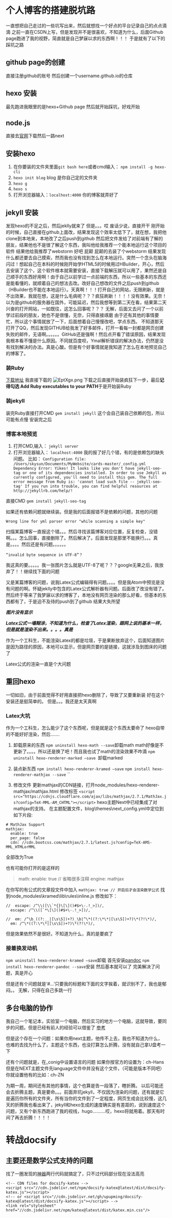 
# 个人博客的搭建脱坑路
一直想把自己走过的一些坑写出来，然后就想找一个好点的平台记录自己的点点滴滴
之前一直在CSDN上写，但是发现并不是很喜欢，不知道为什么，后面Github page跑进了我的视野，简直就是自己梦寐以求的东西啊！！！
于是就有了以下的踩坑之路

## github page的创建

直接注册github的账号
然后创建一个username.github.io的仓库

## hexo 安装

最先跑进我眼里的是hexo+Github page
然后就开始踩坑，好戏开始

## node.js

直接去[官网](https://www.jianshu.com/go-wild?ac=2&url=https%3A%2F%2Fnodejs.org%2Fen%2F)下载然后一路next

## 安装hexo

1. 在你要装的文件夹里面`git bash here`或者cmd输入：
`npm install -g hexo-cli`
2. `hexo init blog` blog 是你自己定的文件夹
3. `hexo g`
4. `hexo s`
5. 打开浏览器输入：`localhost:4000`
你的博客就弄好了

## jekyll 安装

发现hexo的不足之后，然后jeklly就来了
但是。。。哎
废话少说，直接开干
刚开始的时候，自己直接在github上面改，结果发现这个效率太低下了，就在想，我把他clone到本地来，本地改了之后push到github
然后把文件发给了对前端有了解的朋友，结果他也不是很了解这个东西，我叫他给我推荐一个能本地运行这个项目的软件
结果他给我推荐了webstorm
好吧 屁颠 屁颠的去装了个webstorm 结果发现什么都还要去自己摸索，然而我也没有找到怎么在本地运行。突然一个念头在脑海闪过！想起自己在本科的时候刚开始学HTML5的时候用过HBuilder，开心，然后去安装了这个，这个软件根本就需要安装，直接下载解压就可以用了，果然还是自己顺手的东西好用啊！由于自己以前学过一点前端的东西，所以一些基本的东西还是能看懂的，就顺着自己的想法去改。改好自己想改的文件之后push到github（HBuilder也不能在本地运行）。天真啊！！！打开自己的网站，无限刷新，就是不出效果，我就在想，这是什么毛病呢？？？疯狂刷新！！！！没有效果。无奈！以为是github的服务器在国外，可能延迟，然后我想等到第二天在看，结果第二天兴奋的打开网站，一如既往，这怎么回事呢？？？
无解，后面又去问了一个以前学过前段的朋友，她也不是很懂，无奈，只得直接琢磨
由于还有其他的事情要忙，所以这个事情就放了一下，后面想着自己慢慢改吧，学点东西。
不知道那天打开了QQ，然后发现GITHUB给我发了好多邮件，打开一看每一封都是网页创建失败的邮件，无语啊。。。。。。GitHub还是强啊！然后点开看了错误原因，结果发现我根本看不懂是什么原因。不同就百度呗，Ymal解析错误的解决办法，仍然是没有找到解决的办法。真是心酸。但是有个好事情就是我知道了怎么在本地预览自己的博客了。

### 装Ruby

[下载地址](https://rubyinstaller.org/downloads)
我直接下载的
![EptXgx.png](https://s2.ax1x.com/2019/04/19/EptXgx.png)
下载之后直接开始装疯狂下一步，最后**记得勾选 Add Ruby executables to your PATH**于是开始装Ruby

### 装jekyll

装完Ruby直接打开CMD
`gem install jekyll`
这个会自己装自己依赖的包，所以可能有点慢
安装完之后

### 博客本地预览

1. 打开CMD,输入：
`jekyll server`
2. 打开浏览器输入：
`localhost:4000`
我的报了好几个错，有的是依赖包的缺失问题。
比如：
`Configuration file: /Users/skysun/Documents/MyWebsite/cards-master/_config.yml
Dependency Error: Yikes! It looks like you don't have jekyll-seo-tag or one of its dependencies installed. In order to use Jekyll as currently configured, you'll need to install this gem. The full error message from Ruby is: 'cannot load such file -- jekyll-seo-tag' If you run into trouble, you can find helpful resources at http://jekyllrb.com/help/!`

直接CMD
`gem install jekyll-seo-tag`

如果还有依赖问题就继续装。但是我的后面报错不是依赖的问题，其他的问题

`Wrong line for yml parser error "while scanning a simple key" `

扫描某篇博客一直报这个错。。。然后寻找该篇博客对应位置，反复检查，没错啊。。。怎么回事，直接删除了。然后解决了。后面发现是那里不能换行。。。真是。。。。然后还是有问题。。。。。。

`“invalid byte sequence in UTF-8”？`

我这真的要。。。。。我一张图片怎么就是UTF-8了呢？？？google无果之后，我放弃了！！继续找下面的问题

又是某篇博客的问题，说我Latex公式编辑得有问题。。。。但是我Atom中预览是没有问题的啊。怀疑jeklly中包含的Latex公式解析器有问题。后面改了改没有错了。然后终于等来了我梦寐以求的博客了，本地没有网页渲染的那么好看，但基本的东西都有了，于是迫不及待的push到了github
结果大失所望

***图片没有显示***

***Latex公式一塌糊涂，不知道为什么，检查了Latex渲染，跟网上说的基本一样，但是就是渲染不出来。。。。真是***

作为一个工科生，不能渲染Latex的都是垃圾，于是果断放弃这个，后面知道图片是因为路径的原因，本地可以显示，但是网页要的是链接，这就涉及到图床的问题了

Latex公式的渲染一直是个大问题

## 重回hexo

一切如旧，由于前面觉得不好用直接把hexo删除了，导致了又要重新装
好在这个安装还是挺简单的。
但是。。。我还是太天真啊

### Latex大坑

作为一个工科生，怎么能少了这个东西呢，但是就是这个东西太要命了
hexo自带的不能好好渲染，然后.......

1. 卸载原来的东西
`npm uninstall hexo-math --save`卸载math
math好像是不更新了。。。。所以还是换了吧！而且我也试了math的渲染效果不咋滴
`npm uninstall hexo-renderer-marked –save `卸载marked

2. 装点新东西
`npm install hexo-renderer-kramed –save`
`npm install hexo-renderer-mathjax --save`
``

3. 修改文件
更新mathjax的CDN链接，打开node_modules/hexo-renderer-mathjax/mathjax.html
修改<scripts>标签
`<script src="https://cdnjs.cloudflare.com/ajax/libs/mathjax/2.7.1/MathJax.js?config=TeX-MML-AM_CHTML"></script>`
hexo主题Next中已经集成了对mathjax的支持。
在主题配置文件，blog\themes\next\_config.yml中定位到如下片段:
```
# MathJax Support
mathjax:
  enable: true
  per_page: false
  cdn: //cdn.bootcss.com/mathjax/2.7.1/latest.js?config=TeX-AMS-MML_HTMLorMML
  ```
  全部改为True

也有可能你打开的是这样的

>math:
>  enable: true
>  // 省略很多注释
>  engine: mathjax

在你写的有公式的文章投文件中加入
`mathjax: true // 开启后才会渲染数学公式`
找到node_modules\kramed\lib\rules\inline.js
修改如下：
```
//  escape: /^\\([\\`*{}\[\]()#$+\-.!_>])/,
  escape: /^\\([`*\[\]()#$+\-.!_>])/,

//  em: /^\b_((?:__|[\s\S])+?)_\b|^\*((?:\*\*|[\s\S])+?)\*(?!\*)/,
  em: /^\*((?:\*\*|[\s\S])+?)\*(?!\*)/,
```
但是效果依然不是很好。不知道为什么，真的是要疯了

### 接着换发动机

`npm uninstall hexo-renderer-kramed –save`卸载
首先安装[pandoc](http://www.pandoc.org/installing.html)
`npm install hexo-renderer-pandoc --save`安装
然后基本就可以了
完美解决了问题，真是开心

但是还有个问题就是‘#...’只要我的标题和下面的文字挨着，就识别不了，我也是郁闷。。  无解，只得在自己多跳一行

## 多台电脑的协作

我自己一个笔记本，实验室一个电脑，然后实习的地方一个电脑，这就导致，要同步的问题。但是已经有前人的经验可以借鉴了
[参考](http://www.dxjia.cn/2016/01/27/hexo-write-everywhere/)

但是这个存在一个问题：如果你用next主题，他传不上去，我也不知道为什么，也难的去找为什么了，主题这个东西，也没打算怎么折腾，没有就自己拿U盘考一下

还有个问题就是，在_conig中设置语言的问题
如果你按官方的设置为：ch-Hans
但是在NEXT主题文件先language文件中并没有这个文件，（可能是版本不同吧）你就设置他有的比如：ch-ZN


为期一周，期间还有其他的事情，这个也算是告一段落了，瞎折腾。
以后可能还会去折腾主题，真是要命。。。前面弃坑jekyll，不仅因为渲染的问题，还有就是它是遍历你所有的文件夹，所有当你的文件到了一定程度，网页生成会比较慢，这几天的折腾我也看出来了，jekyll和hexo生成的速度确实是有差距的，说到速度这个问题，又有个新东西跑进了我的视线，hugo..........哎，hexo将就用着。那天有时间了再去折腾！！！！


# 转战docsify

## 主要还是数学公式支持的问题

找了一圈发现的[神器](https://github.com/upupming/docsify-katex)两行代码就搞定了，只不过代码部分现在没法高亮
```
<!-- CDN files for docsify-katex -->
<script src="//cdn.jsdelivr.net/npm/docsify-katex@latest/dist/docsify-katex.js"></script>
<!-- or <script src="//cdn.jsdelivr.net/gh/upupming/docsify-katex@latest/dist/docsify-katex.js"></script> -->
<link rel="stylesheet" href="//cdn.jsdelivr.net/npm/katex@latest/dist/katex.min.css"/>
```